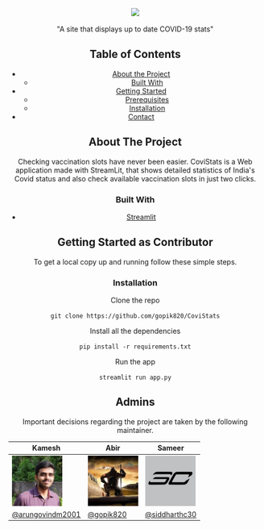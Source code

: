 <p align="center">
  <a href="https://github.com/MLH-Fellowship/CryptoDrive">
    <img src="https://newbuildings.org/wp-content/uploads/2015/03/client-logo.png" height="250px"  />
  </a>

  <p align="center">
    "A site that displays up to date COVID-19 stats"
    
</p>
<center>


## Table of Contents

- [About the Project](#about-the-project)
  - [Built With](#built-with)
- [Getting Started](#getting-started-as-contributor)
  - [Prerequisites](#prerequisites)
  - [Installation](#installation)
- [Contact](#admins)


## About The Project

Checking vaccination slots have never been easier.
CoviStats is a Web application made with StreamLit, that shows detailed statistics of India's Covid status and also check available vaccination slots in just two clicks.


### Built With

- [Streamlit](https://streamlit.io//)


## Getting Started as Contributor

To get a local copy up and running follow these simple steps.


### Installation

Clone the repo   

    git clone https://github.com/gopik820/CoviStats

Install all the dependencies

    pip install -r requirements.txt

Run the app

    streamlit run app.py

## Admins
Important decisions regarding the project are taken by the following maintainer.

| Kamesh  | Abir  | Sameer  |
|---|---|---|
| <img  height="100" width="100" src="images/arungovindm2001.jpeg">     | <img  height="100" width="100" src="images/gopik820.jpeg">  | <img  height="100" width="100" src="images/siddharthc30.jpeg"> |
| [@arungovindm2001](https://github.com/arungovindm2001)  | [@gopik820](https://github.com/gopik820)     | [@siddharthc30](https://github.com/siddharthc30)  |


